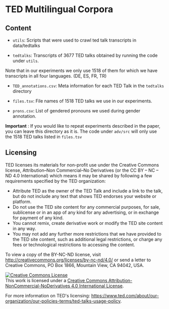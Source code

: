 # TED Multilingual Corpora


## Content 
- `utils`: Scripts that were used to crawl ted talk transcripts in data/tedtalks

- `tedtalks`: Transcripts of 3677 TED talks obtained by running the code under `utils`. 

Note that in our experiments we only use 1518 of them for which we have transcripts in all four languages. (DE, ES, FR, TR)

- `TED_annotations.csv`: Meta information for each TED Talk in the `tedtalks` directory

- `files.tsv`: File names of 1518 TED talks we use in our experiments.

- `prons.csv`: List of gendered pronouns we used during gender annotation.

**Important** : If you would like to repeat experiments described in the paper, you can leave this directory as it is. The code
under `adv/src` will only use the 1518 TED talks listed in `files.tsv`

## Licensing

TED licenses its materials for non-profit use under the Creative Commons license, Attribution–Non Commercial–No Derivatives (or the CC BY – NC – ND 4.0 International) which means it may be shared by following a few requirements specified by the TED organization:

* Attribute TED as the owner of the TED Talk and include a link to the talk, but do not include any text that shows TED endorses your website or platform.
* Do not use the TED site content for any commercial purposes, for sale, sublicense or in an app of any kind for any advertising, or in exchange for payment of any kind.
* You cannot remix, create derivative work or modify the TED site content in any way.
* You may not add any further more restrictions that we have provided to the TED site content, such as additional legal restrictions, or charge any fees or technological restrictions to accessing the content.


To view a copy of the BY-NC-ND license, visit http://creativecommons.org/licenses/by-nc-nd/4.0/ or send a letter to Creative Commons, PO Box 1866, Mountain View, CA 94042, USA.

<a rel="license" href="http://creativecommons.org/licenses/by-nc-nd/4.0/"><img alt="Creative Commons License" style="border-width:0" src="https://i.creativecommons.org/l/by-nc-nd/4.0/88x31.png" /></a><br />This work is licensed under a <a rel="license" href="http://creativecommons.org/licenses/by-nc-nd/4.0/">Creative Commons Attribution-NonCommercial-NoDerivatives 4.0 International License</a>.

For more information on TED's licensing: https://www.ted.com/about/our-organization/our-policies-terms/ted-talks-usage-policy.
